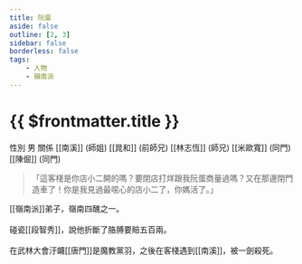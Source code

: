 ```yaml
---
title: 阮蛋
aside: false
outline: [2, 3]
sidebar: false
borderless: false
tags:
    - 人物
    - 嶺南派
---
```


# {{ $frontmatter.title }}

<ChTabs position="bottom">
    <ChTab title="阮蛋">
        <Ch src='/images/characters/lingnan_trainee/trainee2_normal.webp' position='right'/>
        <ChName nameZh='阮蛋' nameEn='Ruan Dan' position='right' />
        <ChTable>
            <ChTr>
                <ChTd isTitle=true>
                    性別
                </ChTd>
                <ChTd>
                    男
                </ChTd>
            </ChTr>
            <ChTr>
                <ChTd isTitle=true position='center'>
                    關係
                </ChTd>
            </ChTr>
            <ChTr>
                <ChTd position='center'>
                    [[南溪]] (師姐)
                </ChTd>
            </ChTr>
            <ChTr>
                <ChTd position='center'>
                    [[晁和]] (前師兄)
                </ChTd>
            </ChTr>
            <ChTr>
                <ChTd position='center'>
                    [[林志恆]] (師兄)
                </ChTd>
            </ChTr>
            <ChTr>
                <ChTd position='center'>
                    [[米歐寬]] (同門)
                </ChTd>
            </ChTr>
            <ChTr>
                <ChTd position='center'>
                    [[陳倔]] (同門)
                </ChTd>
            </ChTr>
        </ChTable>
    </ChTab>
</ChTabs>

> 「這客棧是你店小二開的嗎？要閉店打烊跟我阮蛋商量過嗎？又在那邊閉門造車了！你是我見過最噁心的店小二了，你媽活了。」

[[嶺南派]]弟子，嶺南四醜之一。
<br><br>
碰瓷[[段智秀]]，說他折斷了胳膊要賠五百兩。
<br><br>
在武林大會汙衊[[唐門]]是魔教黨羽，之後在客棧遇到[[南溪]]，被一劍殺死。